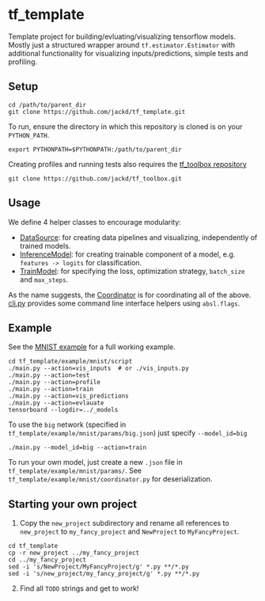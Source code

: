 # tf_template
Template project for building/evluating/visualizing tensorflow models. Mostly just a structured wrapper around `tf.estimator.Estimator` with additional functionality for visualizing inputs/predictions, simple tests and profiling.

## Setup
```
cd /path/to/parent_dir
git clone https://github.com/jackd/tf_template.git
```
To run, ensure the directory in which this repository is cloned is on your `PYTHON_PATH`.
```
export PYTHONPATH=$PYTHONPATH:/path/to/parent_dir
```

Creating profiles and running tests also requires the [tf_toolbox repository](https://github.com/jackd/tf_toolbox)
```
git clone https://github.com/jackd/tf_toolbox.git
```

## Usage
We define 4 helper classes to encourage modularity:
* [DataSource](./data_source.py): for creating data pipelines and visualizing, independently of trained models.
* [InferenceModel]('./inference_model.py'): for creating trainable component of a model, e.g. `features -> logits` for classification.
* [TrainModel]('./train_model.py'): for specifying the loss, optimization strategy, `batch_size` and `max_steps`.

As the name suggests, the [Coordinator]('./coordinator.py') is for coordinating all of the above. [cli.py](./cli.py) provides some command line interface helpers using `absl.flags`.

## Example
See the [MNIST example](./example/mnist) for a full working example.
```
cd tf_template/example/mnist/script
./main.py --action=vis_inputs  # or ./vis_inputs.py
./main.py --action=test
./main.py --action=profile
./main.py --action=train
./main.py --action=vis_predictions
./main.py --action=evlauate
tensorboard --logdir=../_models
```

To use the `big` network (specified in `tf_template/example/mnist/params/big.json`) just specify `--model_id=big`
```
./main.py --model_id=big --action=train
```

To run your own model, just create a new `.json` file in `tf_template/example/mnist/params/`. See `tf_template/example/mnist/coordinator.py` for deserialization.


## Starting your own project
1. Copy the `new_project` subdirectory and rename all references to `new_project` to `my_fancy_project` and `NewProject` to `MyFancyProject`.
```
cd tf_template
cp -r new_project ../my_fancy_project
cd ../my_fancy_project
sed -i 's/NewProject/MyFancyProject/g' *.py **/*.py
sed -i 's/new_project/my_fancy_project/g' *.py **/*.py
```
2. Find all `TODO` strings and get to work!
